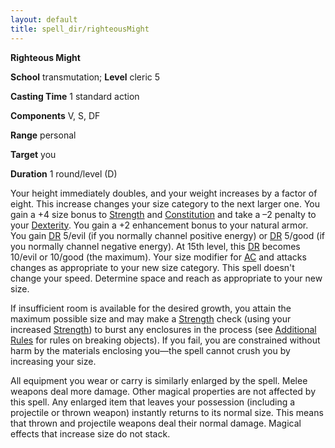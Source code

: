 ```yaml
---
layout: default
title: spell_dir/righteousMight
---
```

 **Righteous Might**

**School** transmutation; **Level** cleric 5

**Casting Time** 1 standard action

**Components** V, S, DF

**Range** personal

**Target** you

**Duration** 1 round/level (D)

Your height immediately doubles, and your weight increases by a factor of eight. This increase changes your size category to the next larger one. You gain a +4 size bonus to [Strength](../gettingStarted#_strength) and [Constitution](../gettingStarted#_constitution) and take a –2 penalty to your [Dexterity](../gettingStarted#_dexterity). You gain a +2 enhancement bonus to your natural armor. You gain [DR](../glossary#_damage-reduction) 5/evil (if you normally channel positive energy) or [DR](../glossary#_damage-reduction) 5/good (if you normally channel negative energy). At 15th level, this [DR](../glossary#_damage-reduction) becomes 10/evil or 10/good (the maximum). Your size modifier for [AC](../combat#_armor-class) and attacks changes as appropriate to your new size category. This spell doesn't change your speed. Determine space and reach as appropriate to your new size.

If insufficient room is available for the desired growth, you attain the maximum possible size and may make a [Strength](../gettingStarted#_strength) check (using your increased [Strength](../gettingStarted#_strength)) to burst any enclosures in the process (see [Additional Rules](../additionalRules) for rules on breaking objects). If you fail, you are constrained without harm by the materials enclosing you—the spell cannot crush you by increasing your size.

All equipment you wear or carry is similarly enlarged by the spell. Melee weapons deal more damage. Other magical properties are not affected by this spell. Any enlarged item that leaves your possession (including a projectile or thrown weapon) instantly returns to its normal size. This means that thrown and projectile weapons deal their normal damage. Magical effects that increase size do not stack.

